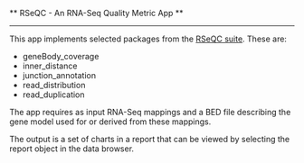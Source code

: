 ** RSeQC - An RNA-Seq Quality Metric App **

-----------------------------------------


This app implements selected packages from the [RSeQC suite](http://code.google.com/p/rseqc/wiki/Manual).  These are:

* geneBody_coverage
* inner_distance
* junction_annotation
* read_distribution
* read_duplication

The app requires as input RNA-Seq mappings and a BED file describing the gene model used for or derived from these mappings.

The output is a set of charts in a report that can be viewed by selecting the report object in the data browser.

